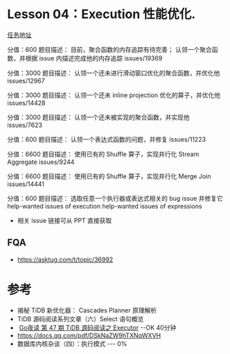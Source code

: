 

# Lesson 04：Execution 性能优化.

[任务地址](https://github.com/pingcap/tidb/issues?q=is%3Aopen+is%3Aissue+label%3Ahigh-performance+label%3Asig%2Fexecution)

分值：600
题目描述：
目前，聚合函数的内存追踪有待完善；
认领一个聚合函数，并根据 issue 内描述完成他的内存追踪 issues/19369


分值：3000
题目描述：
	认领一个还未进行滑动窗口优化的聚合函数，并优化他 issues/12967 


分值：3000
题目描述：
	认领一个还未 inline projection 优化的算子，并优化他 issues/14428 


分值：3000
题目描述：
	认领一个还未被实现的聚合函数，并实现他 issues/7623 


分值：600
题目描述：
认领一个表达式函数的问题，并修复 issues/11223


分值：6600
题目描述：
	使用已有的 Shuffle 算子，实现并行化 Stream Aggregate  issues/9244


分值：6600
题目描述：
	使用已有的 Shuffle 算子，实现并行化 Merge Join issues/14441 


分值：600
题目描述：
选取任意一个执行器或表达式相关的 bug issue 并修复它
help-wanted issues of execution
help-wanted issues of expressions

* 相关 issue 链接可从 PPT 直接获取







## FQA
- https://asktug.com/t/topic/36992




# 参考
- 揭秘 TiDB 新优化器： Cascades Planner 原理解析
- TiDB 源码阅读系列文章（六）Select 语句概览
- ​	[Go夜读 第 47 期 TiDB 源码阅读之 Executor](https://www.bilibili.com/video/av55403428/) --OK 40分钟
- https://docs.qq.com/pdf/DSkNaZW9hTXNqWXVH 
- 数据库内核杂谈（四）：执行模式 --- 0% 